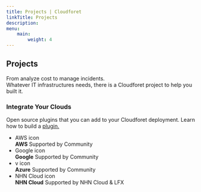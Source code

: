 ```yaml
---
title: Projects | Cloudforet
linkTitle: Projects
description: 
menu:
    main:
        weight: 4
---
```


<div class="project-inner">
    <div class="section topic">
        <h2>Projects</h2>
        <p class="sub-title">From analyze cost to manage incidents.<br/> Whatever IT infrastructures needs, there is a Cloudforet project to help you built it.</p>
    </div>
    <div class="section plugin">
        <div class="section-inner">
            <h3>Integrate Your Clouds</h3>
            <p class="sub-title">Open source plugins that you can add to your Cloudforet deployment. Learn how to build a <a href="https://cloudforet.io/docs/developers/plugins/" target="_blank">plugin.</a></p>
            <ul class="card-list plugin-list">
                <li class="card-item plugin aws">
                    <span class="thumbnail">AWS icon</span>
                    <div class="description">
                        <strong class="name">AWS</strong>
                        <span class="source">Supported by Community</span>
                    </div>
                    <a href="https://github.com/cloudforet-io/plugin-aws-cloud-service-inven-collector" target="_blank"></a>
                </li>
                <li class="card-item plugin google">
                    <span class="thumbnail">Google icon</span>
                    <div class="description">
                        <strong class="name">Google</strong>
                        <span class="source">Supported by Community</span>
                    </div>
                    <a href="https://github.com/cloudforet-io/plugin-google-cloud-inven-collector" target="_blank"></a>
                </li>
                <li class="card-item plugin azure">
                    <span class="thumbnail">v icon</span>
                    <div class="description">
                        <strong class="name">Azure</strong>
                        <span class="source">Supported by Community</span>
                    </div>
                    <a href="https://github.com/cloudforet-io/plugin-azure-inven-collector" target="_blank"></a>
                </li>
                <li class="card-item plugin nhncloud">
                    <span class="thumbnail">NHN Cloud icon</span>
                    <div class="description">
                        <strong class="name">NHN Cloud</strong>
                        <span class="source">Supported by NHN Cloud & LFX</span>
                    </div>
                    <a href="https://github.com/cloudforet-io/plugin-nhncloud-inven-collector" target="_blank"></a>
                </li>
            </ul>
        </div>
    </div>
</div>
